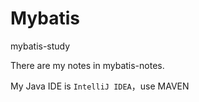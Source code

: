 # Mybatis
mybatis-study

There are my notes in mybatis-notes.

My Java IDE is `IntelliJ IDEA`，use MAVEN

